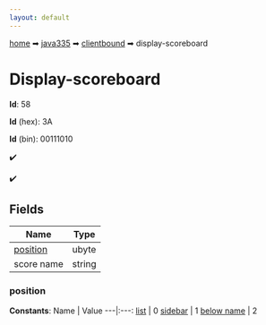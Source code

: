 ```yaml
---
layout: default
---
```


[home](/) ➡ [java335](/protocol/java335) ➡ [clientbound](/protocol/java335/clientbound) ➡ display-scoreboard

# Display-scoreboard

**Id**: 58

**Id** (hex): 3A

**Id** (bin): 00111010

✔️

✔️

## Fields

Name | Type
---|---
[position](#position) | ubyte
score name | string

### position

**Constants**:
Name | Value
---|:---:
[list](position_list) | 0
[sidebar](position_sidebar) | 1
[below name](position_below-name) | 2

